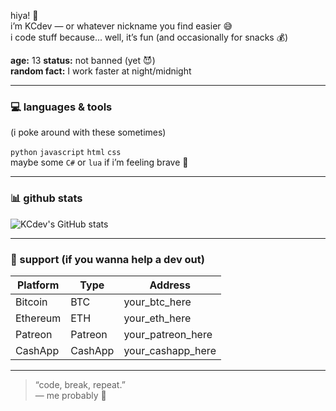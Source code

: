 hiya! 👋  
i’m KCdev — or whatever nickname you find easier 😅  
i code stuff because... well, it’s fun (and occasionally for snacks 💰)

**age:** 13
**status:** not banned (yet 😈)  
**random fact:** I work faster at night/midnight

---

### 💻 languages & tools
(i poke around with these sometimes)

`python` `javascript` `html` `css`  
maybe some `C#` or `lua` if i’m feeling brave 👾  

---

### 📊 github stats
![KCdev's GitHub stats](https://github-readme-stats.vercel.app/api?username=KCdev&show_icons=true&theme=tokyonight)

---

### 💸 support (if you wanna help a dev out)
| Platform | Type | Address |
|-----------|------|----------|
| Bitcoin | BTC | your_btc_here |
| Ethereum | ETH | your_eth_here |
| Patreon | Patreon | your_patreon_here |
| CashApp | CashApp | your_cashapp_here |

---

> “code, break, repeat.”  
> — me probably 🫡
